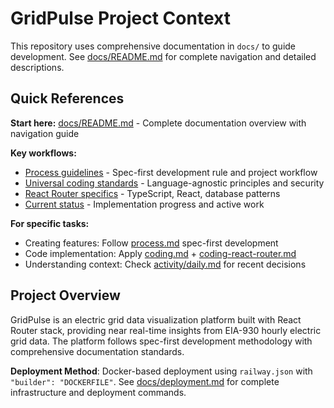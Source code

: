 # GridPulse Project Context

This repository uses comprehensive documentation in `docs/` to guide development. See [docs/README.md](./docs/README.md) for complete navigation and detailed descriptions.

## Quick References

**Start here:** [docs/README.md](./docs/README.md) - Complete documentation overview with navigation guide

**Key workflows:**
- [Process guidelines](./docs/process.md) - Spec-first development rule and project workflow
- [Universal coding standards](./docs/coding.md) - Language-agnostic principles and security
- [React Router specifics](./docs/coding-react-router.md) - TypeScript, React, database patterns
- [Current status](./docs/specs/status.md) - Implementation progress and active work

**For specific tasks:**
- Creating features: Follow [process.md](./docs/process.md) spec-first development
- Code implementation: Apply [coding.md](./docs/coding.md) + [coding-react-router.md](./docs/coding-react-router.md)
- Understanding context: Check [activity/daily.md](./docs/activity/daily.md) for recent decisions

## Project Overview
GridPulse is an electric grid data visualization platform built with React Router stack, providing near real-time insights from EIA-930 hourly electric grid data. The platform follows spec-first development methodology with comprehensive documentation standards.

**Deployment Method**: Docker-based deployment using `railway.json` with `"builder": "DOCKERFILE"`. See [docs/deployment.md](./docs/deployment.md) for complete infrastructure and deployment commands.